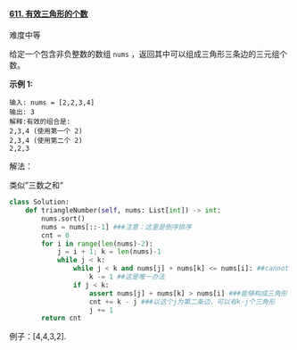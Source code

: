 #### [611. 有效三角形的个数](https://leetcode-cn.com/problems/valid-triangle-number/)

难度中等

给定一个包含非负整数的数组 `nums` ，返回其中可以组成三角形三条边的三元组个数。

 

**示例 1:**

```
输入: nums = [2,2,3,4]
输出: 3
解释:有效的组合是: 
2,3,4 (使用第一个 2)
2,3,4 (使用第二个 2)
2,2,3
```

解法：

类似”三数之和“

```python
class Solution:
    def triangleNumber(self, nums: List[int]) -> int:
        nums.sort()
        nums = nums[::-1] ###注意：这里是倒序排序
        cnt = 0
        for i in range(len(nums)-2):
            j = i + 1; k = len(nums)-1
            while j < k:
                while j < k and nums[j] + nums[k] <= nums[i]: ##cannot get a triangle
                    k -= 1 ##这是唯一办法
                if j < k:
                    assert nums[j] + nums[k] > nums[i] ###能够构成三角形
                    cnt += k - j ###以这个j为第二条边，可以有k-j个三角形
                    j += 1 
        return cnt
```

例子：[4,4,3,2]. 


